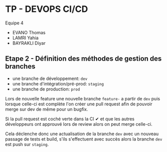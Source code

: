 # TP - DEVOPS CI/CD

Equipe 4

- EVANO Thomas
- LAMRI Yahia
- BAYRAKLI Diyar

## Etape 2 - Définition des méthodes de gestion des branches

- une branche de développement: `dev`
- une branche d'intégration/pré-prod: `staging`
- une branche de production: `prod`

Lors de nouvelle feature une nouvelle branche `feature-` a partir de `dev` puis lorsque celle-ci est complète l'on créer une pull request afin de pouvoir merge sur dev
de même pour un bugfix.

Si la pull request est coché verte dans la CI ✔ et que les autres développeurs ont approuvé lors de review alors on peut merge celle-ci.

Cela déclenche donc une actualisation de la branche `dev` avec un nouveau passage de tests et build, s'ils s'effectuent avec succès alors la branche `dev` est push sur `staging`.